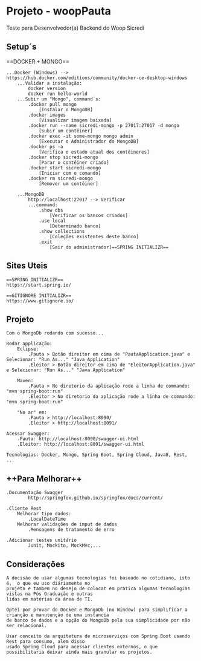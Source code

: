 # Projeto - woopPauta
Teste para Desenvolvedor(a) Backend do Woop Sicredi

## Setup´s
==DOCKER + MONGO==

	...Docker (Windows) --> https://hub.docker.com/editions/community/docker-ce-desktop-windows
  		...Validar a instalação:
			docker version
			docker run hello-world
		...Subir um "Mongo", command´s:
			.docker pull mongo
				[Instalar o MongoDB]
			.docker images
				[Visualizar imagem baixada]
			.docker run --name sicredi-mongo -p 27017:27017 -d mongo
				[Subir um contêiner]
			.docker exec -it some-mongo mongo admin
				[Executar o Administrador do MongoDB]
			.docker ps -a
				[Verifica o estado atual dos contêineres]
			.docker stop sicredi-mongo
				[Parar o contêiner criado]
			.docker start sicredi-mongo
				[Iniciar com o comando]
			.docker rm sicredi-mongo
				[Remover um contêiner]

		...MongoDB
			http://localhost:27017 --> Verificar
			...command:
				.show dbs
					[Verificar os bancos criados]
				.use local
					[Determinado banco]
				.show collections
					[Coleções existentes deste banco]
				.exit
					[Sair do administrador]==SPRING INITIALIZR==

## Sites Uteis
	==SPRING INITIALIZR==
	https://start.spring.io/

	==GITIGNORE INITIALIZR==
	https://www.gitignore.io/
	
## Projeto
	Com o MongoDb rodando com sucesso...
	
	Rodar applicação: 
		Eclipse:
			.Pauta > Botão direitor em cima de "PautaApplication.java" e Selecionar: "Run As..." "Java Application"
			.Eleitor > Botão direitor em cima de "EleitorApplication.java" e Selecionar: "Run As..." "Java Application"
	
		Maven:
			.Pauta > No diretorio da aplicação rode a linha de commando: "mvn spring-boot:run"
			.Eleitor > No diretorio da aplicação rode a linha de commando: "mvn spring-boot:run"
		
		"No ar" em: 
			.Pauta > http://localhost:8090/
			.Eleitor > http://localhost:8091/

	Acessar Swagger:
		.Pauta: http://localhost:8090/swagger-ui.html
		.Eleitor: http://localhost:8091/swagger-ui.html
	
	Tecnologias: Docker, Mongo, Spring Boot, Spring Cloud, Java8, Rest, ...
		
## ++Para Melhorar++
	.Documentação Swagger
			http://springfox.github.io/springfox/docs/current/

	.Cliente Rest
		Melhorar tipo dados:
			.LocalDateTime
		Melhorar validações de imput de dados
			.Mensagens de tratamento de erro

	.Adicionar testes unitário
			Junit, Mockito, MockMvc,...

## Considerações
	A decisão de usar algumas tecnologias foi baseado no cotidiano, isto é,  o que eu uso diáriamente no
	projeto e tambem no desejo de colocat em pratica algumas tecnologias vistas na Pós Graduação e outras
	lidas em matérias da área de TI.

	Optei por provar do Docker e MongoDb (no Window) para simplificar a crianção e manutenção de uma instancia
	de banco de dados e a opção do MongoDb pela sua simplicidade por não ser relacional.

	Usar conceito da arquitetura de microserviços com Spring Boot usando Rest para consumo, alem disso 
	usado Spring Cloud para acessar clientes externos, o que possibilitaria deixar ainda mais granular os projetos.
	
